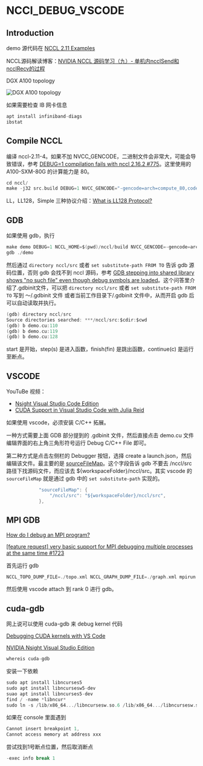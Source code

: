 # NCCl_DEBUG_VSCODE

## Introduction

demo 源代码在 [NCCL 2.11 Examples](https://docs.nvidia.com/deeplearning/nccl/archives/nccl_2114/user-guide/docs/examples.html)

NCCL源码解读博客：[NVIDIA NCCL 源码学习（九）- 单机内ncclSend和ncclRecv的过程](https://blog.csdn.net/KIDGIN7439/article/details/128326053)

DGX A100 topology

![DGX A100 topology](https://docs.nvidia.com/dgx/dgxa100-user-guide/_images/dgxa100-system-topology.png)

如果需要检查 IB 网卡信息

```c
apt install infiniband-diags
ibstat
```

## Compile NCCL

编译 nccl-2.11-4。如果不加 NVCC_GENCODE，二进制文件会非常大，可能会导致错误，参考 [DEBUG=1 compilation fails with nccl 2.16.2 #775](https://github.com/NVIDIA/nccl/issues/775)。这里使用的 A100-SXM-80G 的计算能力是 80。

```c
cd nccl/
make -j32 src.build DEBUG=1 NVCC_GENCODE="-gencode=arch=compute_80,code=sm_80"
```

LL，LL128，Simple 三种协议介绍：[What is LL128 Protocol?](https://github.com/NVIDIA/nccl/issues/281)

## GDB

如果使用 gdb，执行

```c
make demo DEBUG=1 NCCL_HOME=$(pwd)/nccl/build NVCC_GENCODE=-gencode=arch=compute_80,code=sm_80
gdb ./demo
```

然后通过 `directory nccl/src` 或者 `set substitute-path FROM TO` 告诉 gdb 源码位置，否则 gdb 会找不到 nccl 源码，参考 [GDB stepping into shared library shows "no such file" even though debug symbols are loaded](https://stackoverflow.com/questions/60855553/gdb-stepping-into-shared-library-shows-no-such-file-even-though-debug-symbols)。这个问答里介绍了.gdbinit文件，可以把 `directory nccl/src` 或者 `set substitute-path FROM TO` 写到 ～/.gdbinit 文件 或者当前工作目录下/.gdbinit 文件中，从而开启 gdb 后可以自动读取并执行。

```c
(gdb) directory nccl/src
Source directories searched: ***/nccl/src:$cdir:$cwd
(gdb) b demo.cu:110
(gdb) b demo.cu:119
(gdb) b demo.cu:128
```

start 是开始，step(s) 是进入函数，finish(fin) 是跳出函数，continue(c) 是运行至断点。

## VSCODE

YouTuBe 视频：

- [Nsight Visual Studio Code Edition](https://www.youtube.com/watch?v=gN3XeFwZ4ng)
- [CUDA Support in Visual Studio Code with Julia Reid](https://www.youtube.com/watch?v=l6PgYhiQr-I)

如果使用 vscode，必须安装 C/C++ 拓展。

一种方式需要上面 GDB 部分提到的 .gdbinit 文件，然后直接点击 demo.cu 文件编辑界面的右上角三角形符号运行 Debug C/C++ File 即可。

第二种方式是点击左侧栏的 Debugger 按钮，选择 create a launch.json，然后编辑该文件。最主要的是 [sourceFileMap](https://code.visualstudio.com/docs/cpp/launch-json-reference#_sourcefilemap)。这个字段告诉 gdb 不要去 /nccl/src 路径下找源码文件，而应该去 ${workspaceFolder}/nccl/src。其实 vscode 的 `sourceFileMap` 就是通过 gdb 中的
`set substitute-path` 实现的。

```c
            "sourceFileMap": {
                "/nccl/src": "${workspaceFolder}/nccl/src",
            },
```

## MPI GDB

[How do I debug an MPI program?](https://stackoverflow.com/questions/329259/how-do-i-debug-an-mpi-program)

[[feature request] very basic support for MPI debugging multiple processes at the same time #1723](https://github.com/Microsoft/vscode-cpptools/issues/1723)

首先运行 gdb

```c
NCCL_TOPO_DUMP_FILE=./topo.xml NCCL_GRAPH_DUMP_FILE=./graph.xml mpirun -np 8 demo
```

然后使用 vscode attach 到 rank 0 进行 gdb。

## cuda-gdb

网上说可以使用 cuda-gdb 来 debug kernel 代码

[Debugging CUDA kernels with VS Code](https://stackoverflow.com/questions/67888279/debugging-cuda-kernels-with-vs-code)

[NVIDIA Nsight Visual Studio Edition](https://developer.nvidia.com/nsight-visual-studio-edition)

```c
whereis cuda-gdb
```

安装一下依赖

```c
sudo apt install libncurses5
sudo apt install libncursesw5-dev
suao apt install libncurses5-dev
find / -name *libncur*
sudo ln -s /lib/x86_64.../libncursesw.so.6 /lib/x86_64.../libncursesw.so.5
```

如果在 console 里面遇到

```c
Cannot insert breakpoint 1,
Cannot access memory at address xxx
```

尝试找到1号断点位置，然后取消断点

```c
-exec info break 1
```
